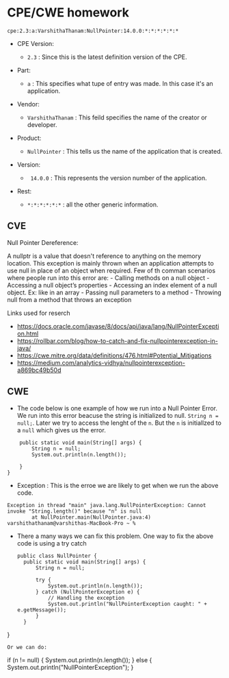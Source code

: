 
# CPE/CWE homework

`` cpe:2.3:a:VarshithaThanam:NullPointer:14.0.0:*:*:*:*:*:* ``


- CPE Version:
  - ``2.3`` : Since this is the latest definition version of the CPE.

- Part:
  - ``a`` : This specifies what tupe of entry was made. In this case it's an application. 
- Vendor:
  - ``VarshithaThanam`` : This feild specifies the name of the creator or developer.
- Product:
  - ``NullPointer`` : This tells us the name of the application that is created.
- Version:
  - `` 14.0.0`` : This represents the version number of the application.
- Rest:
  - ``*:*:*:*:*:*`` : all the other generic information.

## CVE

Null Pointer Dereference:

  A nullptr is a value that doesn't reference to anything on the memory location. This exception is mainly thrown when an application attempts to use null in place of an object when required. Few of th comman scenarios where people run into this error are:
    - Calling methods on a null object
    - Accessing a null object’s properties
    - Accessing an index element of a null object. Ex: like in an array
    - Passing null parameters to a method
    - Throwing null from a method that throws an exception


Links used for reserch
  - https://docs.oracle.com/javase/8/docs/api/java/lang/NullPointerException.html
  - https://rollbar.com/blog/how-to-catch-and-fix-nullpointerexception-in-java/
  - https://cwe.mitre.org/data/definitions/476.html#Potential_Mitigations
  - https://medium.com/analytics-vidhya/nullpointerexception-a869bc49b50d 

## CWE

- The code below is one example of how we run into a Null Pointer Error. We run into this error beacuse the string is initialized to null. `String n = null;`. Later we try to access the lenght of the `n`. But the `n` is initiallzed to a `null` which gives us the error.

```public class NullPointer {
    public static void main(String[] args) {
        String n = null;
        System.out.println(n.length());

    }
}

```

- Exception : This is the erroe we are likely to get when we run the above code. 

```
Exception in thread "main" java.lang.NullPointerException: Cannot invoke "String.length()" because "n" is null
        at NullPointer.main(NullPointer.java:4)
varshithathanam@varshithas-MacBook-Pro ~ % 

```
- There a many ways we can fix this problem. One way to fix the above code is using a try catch
  ```
  public class NullPointer {
    public static void main(String[] args) {
        String n = null;

        try {
            System.out.println(n.length());
        } catch (NullPointerException e) {
            // Handling the exception
            System.out.println("NullPointerException caught: " + e.getMessage());
        }
    }
}
```
Or we can do:

```
if (n != null) {
   System.out.println(n.length());
} else {
    System.out.println("NullPointerException");
}

```



